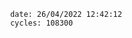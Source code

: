 

                date: 26/04/2022 12:42:12
                cycles: 108300

                         